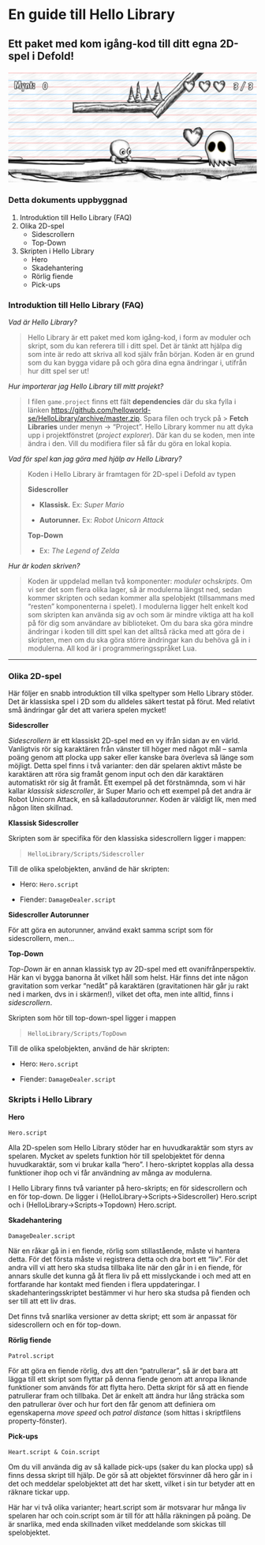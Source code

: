 # En guide till Hello Library
## Ett paket med kom igång-kod till ditt egna 2D-spel i Defold!
![Exempel spel byggd med Hello Library](screenshot_hellolibrary.png)

### Detta dokuments uppbyggnad

1. Introduktion till Hello Library (FAQ)
2. Olika 2D-spel
    - Sidescrollern
    - Top-Down
3. Skripten i Hello Library 
    - Hero  
    - Skadehantering 
    - Rörlig fiende 
    - Pick-ups

### Introduktion till Hello Library (FAQ)

*Vad är Hello Library?*

> Hello Library är ett paket med kom igång-kod, i form av moduler och skript, som du kan referera till i ditt spel. Det är tänkt att hjälpa dig som inte är redo att skriva all kod själv från början. Koden är en grund som du kan bygga vidare på och göra dina egna ändringar i, utifrån hur ditt spel ser ut!

*Hur importerar jag Hello Library till mitt projekt?*

> I filen `game.project` finns ett fält **dependencies** där du ska fylla i länken https://github.com/helloworld-se/HelloLibrary/archive/master.zip​. Spara filen och tryck på >
**Fetch Libraries** under menyn → “Project”. Hello Library kommer nu att dyka upp i projektfönstret (​*project explorer*​). Där kan du se koden, men inte ändra i den. Vill du modifiera filer så får du göra en lokal kopia.

*Vad för spel kan jag göra med hjälp av Hello Library?*

> Koden i Hello Library är framtagen för 2D-spel i Defold av typen
>
>**Sidescroller**
>
>- **Klassisk.** Ex: ​*Super Mario*
>
>- **Autorunner.** Ex:​ *Robot Unicorn Attack* 
>
>**Top-Down**
>
>-  Ex: ​*The*​ ​*Legend of Zelda*



*Hur är koden skriven?*

> Koden är uppdelad mellan två komponenter: ​*moduler* ​och ​*skripts*​. Om vi ser det som flera olika lager, så är modulerna längst ned, sedan kommer skripten och sedan kommer alla spelobjekt (tillsammans med “resten” komponenterna i spelet). I modulerna ligger helt enkelt kod som skripten kan använda sig av och som är mindre viktiga att ha koll på för dig som användare av biblioteket. Om du bara ska göra mindre ändringar i koden till ditt spel kan det alltså räcka med att göra de i skripten, men om du ska göra större ändringar kan du behöva gå in i modulerna. All kod är i programmeringsspråket Lua.

---

### Olika 2D-spel

Här följer en snabb introduktion till vilka speltyper som Hello Library stöder. Det är klassiska spel i 2D som du alldeles säkert testat på förut. Med relativt små ändringar går det att variera spelen mycket!

**Sidescroller**

*Sidescrollern*​ är ett klassiskt 2D-spel med en vy ifrån sidan av en värld. Vanligtvis rör sig karaktären från vänster till höger med något mål – samla poäng genom att plocka upp saker eller kanske bara överleva så länge som möjligt. Detta spel finns i två varianter: den där spelaren aktivt måste be karaktären att röra sig framåt genom input och den där karaktären automatiskt rör sig åt framåt. Ett exempel på det förstnämnda, som vi här kallar ​*klassisk sidescroller*​, är Super Mario och ett exempel på det andra är Robot Unicorn Attack, en så kallad ​*autorunner.*​ Koden är väldigt lik, men med någon liten skillnad.

**Klassisk Sidescroller**

Skripten som är specifika för den klassiska sidescrollern ligger i mappen: 
> `HelloLibrary/Scripts/Sidescroller` 

Till de olika spelobjekten, använd de här skripten: 
- Hero:​ `​Hero.script`

- Fiender​: `​DamageDealer.script`


**Sidescroller Autorunner**

För att göra en autorunner, använd exakt samma script som för sidescrollern, men...

**Top-Down**

*Top-Down*​ är en annan klassisk typ av 2D-spel med ett ovanifrånperspektiv. Här kan vi bygga banorna åt vilket håll som helst. Här finns det inte någon gravitation som verkar “nedåt” på karaktären (gravitationen här går ju rakt ned i marken, dvs in i skärmen!), vilket det ofta, men inte alltid, finns i ​*sidescrollern*​.

Skripten som hör till top-down-spel ligger i mappen 
> `HelloLibrary/Scripts/TopDown` 

Till de olika spelobjekten, använd de här skripten: 

- Hero: `​Hero.script`

- Fiender​: `​DamageDealer.script`


### Skripts i Hello Library

**Hero**

`Hero.script`

Alla 2D-spelen som Hello Library stöder har en huvudkaraktär som styrs av spelaren. Mycket av spelets funktion hör till spelobjektet för denna huvudkaraktär, som vi brukar kalla “hero”. I hero-skriptet kopplas alla dessa funktioner ihop och vi får användning av många av modulerna.

I Hello Library finns två varianter på hero-skripts; en för sidescrollern och en för top-down. De ligger i (HelloLibrary→Scripts→Sidescroller) ​Hero.script och i (HelloLibrary→Scripts→Topdown) ​Hero.script​.

**Skadehantering**

`DamageDealer.script`

När en råkar gå in i en fiende, rörlig som stillastående, måste vi hantera detta. För det första måste vi registrera detta och dra bort ett “liv”. För det andra vill vi att hero ska studsa tillbaka lite när den går in i en fiende, för annars skulle det kunna gå åt flera liv på ett misslyckande i och med att en fortfarande har kontakt med fienden i flera uppdateringar. I skadehanteringsskriptet bestämmer vi hur hero ska studsa på fienden och ser till att ett liv dras.

Det finns två snarlika versioner av detta skript; ett som är anpassat för sidescrollern och en för top-down.

**Rörlig fiende**

`Patrol.script`

För att göra en fiende rörlig, dvs att den “patrullerar”, så är det bara att lägga till ett skript som flyttar på denna fiende genom att anropa liknande funktioner som används för att flytta hero. Detta skript för så att en fiende patrullerar fram och tillbaka. Det är enkelt att ändra hur lång sträcka som den patrullerar över och hur fort den får genom att definiera om egenskaperna ​*move speed*​ och *patrol distance*​ ​(som hittas i skriptfilens property-fönster).


**Pick-ups**

`Heart.script & Coin.script`

Om du vill använda dig av så kallade pick-ups (saker du kan plocka upp) så finns dessa skript till hjälp. De gör så att objektet försvinner då hero går in i det och meddelar spelobjektet att det har skett, vilket i sin tur betyder att en räknare tickar upp.

Här har vi två olika varianter; ​heart.script​ som är motsvarar hur många liv spelaren har och ​coin.script​ som är till för att hålla räkningen på poäng. De är snarlika, med enda skillnaden vilket meddelande som skickas till spelobjektet.